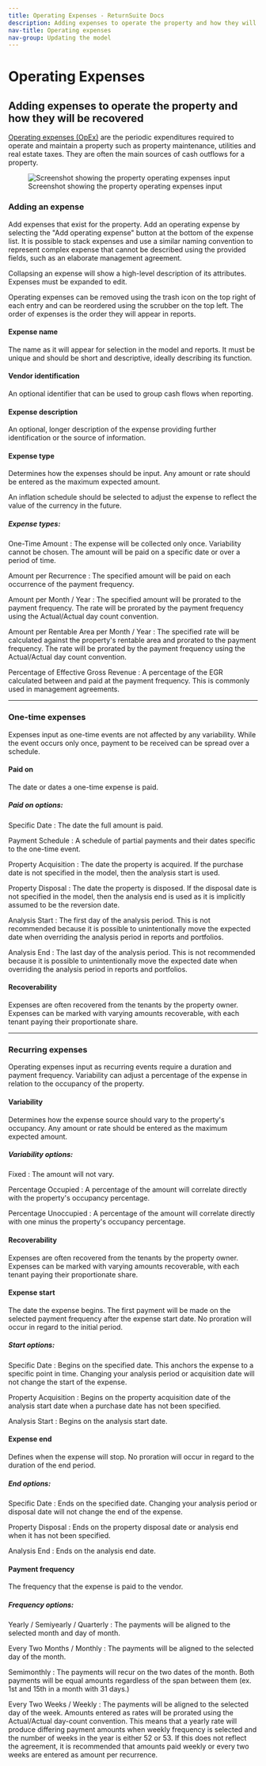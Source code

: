 ```yaml
---
title: Operating Expenses - ReturnSuite Docs
description: Adding expenses to operate the property and how they will be recovered.
nav-title: Operating expenses
nav-group: Updating the model
---
```


# Operating Expenses

## Adding expenses to operate the property and how they will be recovered

[Operating expenses (OpEx)](/docs/concepts/no-and-cashflow/operating-expenses)
are the periodic expenditures required to operate and maintain a property such
as property maintenance, utilities and real estate taxes. They are often the
main sources of cash outflows for a property.

<figure>
  <div class="flex place-items-center justify-center p-6 bg-gray-100 rounded-md max-w-prose shadow-md">
    <img src="/img/docs/property-model-operating-expenses.png" alt="Screenshot showing the property operating expenses input">
  </div>
  <figcaption>Screenshot showing the property operating expenses input</figcaption>
</figure>

### Adding an expense

Add expenses that exist for the property. Add an operating expense by selecting
the "Add operating expense" button at the bottom of the expense list. It is
possible to stack expenses and use a similar naming convention to represent
complex expense that cannot be described using the provided fields, such as an
elaborate management agreement.

Collapsing an expense will show a high-level description of its attributes.
Expenses must be expanded to edit.

Operating expenses can be removed using the trash icon on the top right of each
entry and can be reordered using the scrubber on the top left. The order of
expenses is the order they will appear in reports.


#### Expense name

The name as it will appear for selection in the model and reports. It must be
unique and should be short and descriptive, ideally describing its function.


#### Vendor identification

An optional identifier that can be used to group cash flows when reporting.


#### Expense description

An optional, longer description of the expense providing further identification
or the source of information.


#### Expense type

Determines how the expenses should be input. Any amount or rate should be
entered as the maximum expected amount.

An inflation schedule should be selected to adjust the expense to reflect the
value of the currency in the future.

##### Expense types:

One-Time Amount
:   The expense will be collected only once. Variability cannot be chosen. The
    amount will be paid on a specific date or over a period of time.

Amount per Recurrence
:   The specified amount will be paid on each occurrence of the payment
    frequency.

Amount per Month / Year
:   The specified amount will be prorated to the payment frequency. The rate
    will be prorated by the payment frequency using the Actual/Actual day count
    convention.

Amount per Rentable Area per Month / Year
:   The specified rate will be calculated against the property's rentable area
    and prorated to the payment frequency. The rate will be prorated by the
    payment frequency using the Actual/Actual day count convention.

Percentage of Effective Gross Revenue
:   A percentage of the EGR calculated between and paid at the payment
    frequency. This is commonly used in management agreements.

---


### One-time expenses

Expenses input as one-time events are not affected by any variability. While the
event occurs only once, payment to be received can be spread over a schedule.


#### Paid on

The date or dates a one-time expense is paid.

##### Paid on options:

Specific Date
:   The date the full amount is paid.

Payment Schedule
:   A schedule of partial payments and their dates specific to the one-time
    event.

Property Acquisition
:   The date the property is acquired. If the purchase date is not specified in
    the model, then the analysis start is used.

Property Disposal
:   The date the property is disposed. If the disposal date is not specified in
    the model, then the analysis end is used as it is implicitly assumed to be
    the reversion date.

Analysis Start
:   The first day of the analysis period. This is not recommended because it is
    possible to unintentionally move the expected date when overriding the
    analysis period in reports and portfolios.

Analysis End
:   The last day of the analysis period. This is not recommended because it is
    possible to unintentionally move the expected date when overriding the
    analysis period in reports and portfolios.


#### Recoverability

Expenses are often recovered from the tenants by the property owner.
Expenses can be marked with varying amounts recoverable, with each tenant
paying their proportionate share.

---


### Recurring expenses

Operating expenses input as recurring events require a duration and payment
frequency. Variability can adjust a percentage of the expense in relation to the
occupancy of the property.


#### Variability

Determines how the expense source should vary to the property's occupancy.
Any amount or rate should be entered as the maximum expected amount.

##### Variability options:

Fixed
:   The amount will not vary.

Percentage Occupied
:   A percentage of the amount will correlate directly with the property's
    occupancy percentage.

Percentage Unoccupied
:   A percentage of the amount will correlate directly with one minus the
    property's occupancy percentage.


#### Recoverability

Expenses are often recovered from the tenants by the property owner.
Expenses can be marked with varying amounts recoverable, with each tenant
paying their proportionate share.


#### Expense start

The date the expense begins. The first payment will be made on the selected
payment frequency after the expense start date. No proration will occur in
regard to the initial period.

##### Start options:

Specific Date
:   Begins on the specified date. This anchors the expense to a specific point
    in time. Changing your analysis period or acquisition date will not change
    the start of the expense.

Property Acquisition
:   Begins on the property acquisition date of the analysis start date when a
    purchase date has not been specified.

Analysis Start
:   Begins on the analysis start date.


#### Expense end

Defines when the expense will stop. No proration will occur in regard to the
duration of the end period.

##### End options:

Specific Date
:   Ends on the specified date. Changing your analysis period or disposal date
    will not change the end of the expense.

Property Disposal
:   Ends on the property disposal date or analysis end when it has not been
    specified.

Analysis End
:   Ends on the analysis end date.


#### Payment frequency

The frequency that the expense is paid to the vendor.

##### Frequency options:

Yearly / Semiyearly / Quarterly
:   The payments will be aligned to the selected month and day of month.

Every Two Months / Monthly
:   The payments will be aligned to the selected day of the month.

Semimonthly
:   The payments will recur on the two dates of the month. Both payments will be
    equal amounts regardless of the span between them (ex. 1st and 15th in a
    month with 31 days.)

Every Two Weeks / Weekly
:   The payments will be aligned to the selected day of the week. Amounts
    entered as rates will be prorated using the Actual/Actual day-count
    convention. This means that a yearly rate will produce differing payment
    amounts when weekly frequency is selected and the number of weeks in the
    year is either 52 or 53. If this does not reflect the agreement, it is
    recommended that amounts paid weekly or every two weeks are entered as
    amount per recurrence.
